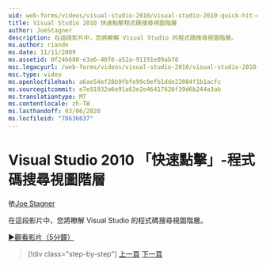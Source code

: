 ```yaml
---
uid: web-forms/videos/visual-studio-2010/visual-studio-2010-quick-hit-code-search-view-hierarchy
title: Visual Studio 2010 快速點擊程式碼搜尋視圖階層
author: JoeStagner
description: 在這段影片中，您將瞭解 Visual Studio 的程式碼搜尋視圖階層。
ms.author: riande
ms.date: 11/11/2009
ms.assetid: 0f24b680-e3a6-46f6-a52a-91191e09ab78
msc.legacyurl: /web-forms/videos/visual-studio-2010/visual-studio-2010-quick-hit-code-search-view-hierarchy
msc.type: video
ms.openlocfilehash: a6ae54ef28b9fbfe99c0efb1dde22084f1b1acfc
ms.sourcegitcommit: e7e91932a6e91a63e2e46417626f39d6b244a3ab
ms.translationtype: MT
ms.contentlocale: zh-TW
ms.lasthandoff: 03/06/2020
ms.locfileid: "78636637"
---
```

# <a name="visual-studio-2010-quick-hit---code-search-view-hierarchy"></a>Visual Studio 2010 「快速點擊」-程式碼搜尋視圖階層

依[Joe Stagner](https://github.com/JoeStagner)

在這段影片中，您將瞭解 Visual Studio 的程式碼搜尋視圖階層。

[&#9654;觀看影片（5分鐘）](https://channel9.msdn.com/Blogs/ASP-NET-Site-Videos/visual-studio-2010-quick-hit-code-search-view-hierarchy)

> [!div class="step-by-step"]
> [上一頁](visual-studio-2010-quick-hit-code-optimized-profile.md)
> [下一頁](visual-studio-2010-quick-hit-intellisense-smart-lists.md)
